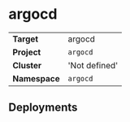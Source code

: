 # argocd

|||
| --- | --- |
| **Target** | argocd |
| **Project**     | `argocd`|
| **Cluster**     |  'Not defined'  |
| **Namespace**   | `argocd` |


## Deployments
